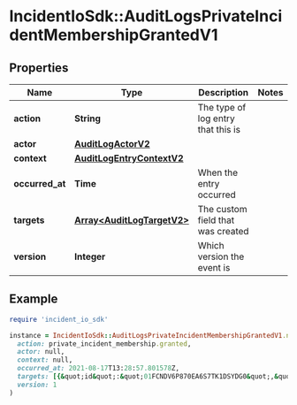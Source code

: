 # IncidentIoSdk::AuditLogsPrivateIncidentMembershipGrantedV1

## Properties

| Name | Type | Description | Notes |
| ---- | ---- | ----------- | ----- |
| **action** | **String** | The type of log entry that this is |  |
| **actor** | [**AuditLogActorV2**](AuditLogActorV2.md) |  |  |
| **context** | [**AuditLogEntryContextV2**](AuditLogEntryContextV2.md) |  |  |
| **occurred_at** | **Time** | When the entry occurred |  |
| **targets** | [**Array&lt;AuditLogTargetV2&gt;**](AuditLogTargetV2.md) | The custom field that was created |  |
| **version** | **Integer** | Which version the event is |  |

## Example

```ruby
require 'incident_io_sdk'

instance = IncidentIoSdk::AuditLogsPrivateIncidentMembershipGrantedV1.new(
  action: private_incident_membership.granted,
  actor: null,
  context: null,
  occurred_at: 2021-08-17T13:28:57.801578Z,
  targets: [{&quot;id&quot;:&quot;01FCNDV6P870EA6S7TK1DSYDG0&quot;,&quot;name&quot;:&quot;Bob the builder&quot;,&quot;type&quot;:&quot;user&quot;},{&quot;id&quot;:&quot;01FCNDV6P870EA6S7TK1DSYDG0&quot;,&quot;name&quot;:&quot;#INC-123 The website is slow&quot;,&quot;type&quot;:&quot;incident&quot;}],
  version: 1
)
```

